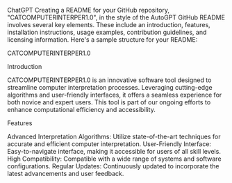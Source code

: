  

ChatGPT
Creating a README for your GitHub repository, "CATCOMPUTERINTERPER1.0", in the style of the AutoGPT GitHub README involves several key elements. These include an introduction, features, installation instructions, usage examples, contribution guidelines, and licensing information. Here's a sample structure for your README:

CATCOMPUTERINTERPER1.0

Introduction

CATCOMPUTERINTERPER1.0 is an innovative software tool designed to streamline computer interpretation processes. Leveraging cutting-edge algorithms and user-friendly interfaces, it offers a seamless experience for both novice and expert users. This tool is part of our ongoing efforts to enhance computational efficiency and accessibility.

Features

Advanced Interpretation Algorithms: Utilize state-of-the-art techniques for accurate and efficient computer interpretation.
User-Friendly Interface: Easy-to-navigate interface, making it accessible for users of all skill levels.
High Compatibility: Compatible with a wide range of systems and software configurations.
Regular Updates: Continuously updated to incorporate the latest advancements and user feedback.
